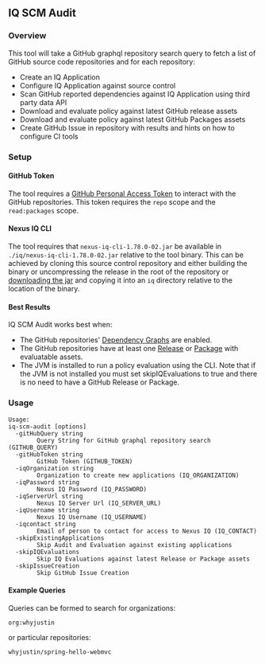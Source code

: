 ## IQ SCM Audit

### Overview

This tool will take a GitHub graphql repository search query to fetch a list of GitHub
source code repositories and for each repository:

- Create an IQ Application
- Configure IQ Application against source control
- Scan GitHub reported dependencies against IQ Application using third party data API
- Download and evaluate policy against latest GitHub release assets
- Download and evaluate policy against latest GitHub Packages assets
- Create GitHub Issue in repository with results and hints on how to configure CI tools

### Setup

#### GitHub Token

The tool requires a [GitHub Personal Access Token](https://help.github.com/en/github/authenticating-to-github/creating-a-personal-access-token-for-the-command-line) to interact with the GitHub repositories. This token requires the `repo` scope and the `read:packages` scope.

#### Nexus IQ CLI

The tool requires that `nexus-iq-cli-1.78.0-02.jar` be available in `./iq/nexus-iq-cli-1.78.0-02.jar` relative to the tool binary. This can be achieved by cloning this source control repository and either building the binary or uncompressing the release in the root of the repository or [downloading the jar](./iq/nexus-iq-cli-1.78.0-02.jar) and copying it into an `iq` directory relative to the location of the binary.

#### Best Results

IQ SCM Audit works best when:

- The GitHub repositories' [Dependency Graphs](https://help.github.com/en/github/visualizing-repository-data-with-graphs/listing-the-packages-that-a-repository-depends-on#enabling-the-dependency-graph-for-a-private-repository) are enabled.
- The GitHub repositories have at least one [Release](https://help.github.com/en/github/administering-a-repository/creating-releases) or [Package](https://help.github.com/en/github/managing-packages-with-github-packages/publishing-a-package) with evaluatable assets.
- The JVM is installed to run a policy evaluation using the CLI. Note that if the JVM is not installed you must set
skipIQEvaluations to true and there is no need to have a GitHub Release or Package.

### Usage

```
Usage:
iq-scm-audit [options]
  -gitHubQuery string
    	Query String for GitHub graphql repository search (GITHUB_QUERY)
  -gitHubToken string
    	GitHub Token (GITHUB_TOKEN)
  -iqOrganization string
    	Organization to create new applications (IQ_ORGANIZATION)
  -iqPassword string
    	Nexus IQ Password (IQ_PASSWORD)
  -iqServerUrl string
    	Nexus IQ Server Url (IQ_SERVER_URL)
  -iqUsername string
    	Nexus IQ Username (IQ_USERNAME)
  -iqcontact string
    	Email of person to contact for access to Nexus IQ (IQ_CONTACT)
  -skipExistingApplications
    	Skip Audit and Evaluation against existing applications
  -skipIQEvaluations
    	Skip IQ Evaluations against latest Release or Package assets
  -skipIssueCreation
    	Skip GitHub Issue Creation
```

#### Example Queries

Queries can be formed to search for organizations:

```
org:whyjustin
```

or particular repositories:

```
whyjustin/spring-hello-webmvc
```
